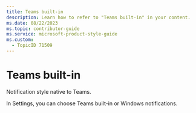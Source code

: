 ```yaml
---
title: Teams built-in
description: Learn how to refer to "Teams built-in" in your content.
ms.date: 08/22/2023
ms.topic: contributor-guide
ms.service: microsoft-product-style-guide
ms.custom:
  - TopicID 71509
---
```



# Teams built-in

Notification style native to Teams. 

In Settings, you can choose Teams built-in or Windows notifications.


